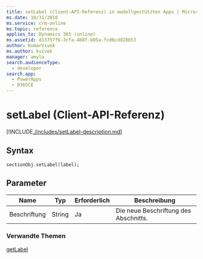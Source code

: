 ```yaml
---
title: setLabel (Client-API-Referenz) in modellgestützten Apps | MicrosoftDocs
ms.date: 10/31/2018
ms.service: crm-online
ms.topic: reference
applies_to: Dynamics 365 (online)
ms.assetid: d13757f6-3cfa-468f-b05a-fcd6cdd28b53
author: KumarVivek
ms.author: kvivek
manager: amyla
search.audienceType:
  - developer
search.app:
  - PowerApps
  - D365CE
---
```

# <a name="setlabel-client-api-reference"></a>setLabel (Client-API-Referenz)



[!INCLUDE[./includes/setLabel-description.md](./includes/setLabel-description.md)]

## <a name="syntax"></a>Syntax

`sectionObj.setLabel(label);`

## <a name="parameter"></a>Parameter

|Name|Typ|Erforderlich|Beschreibung|
|--|--|--|--|
|Beschriftung|String|Ja|Die neue Beschriftung des Abschnitts.|

### <a name="related-topics"></a>Verwandte Themen

[getLabel](getLabel.md)